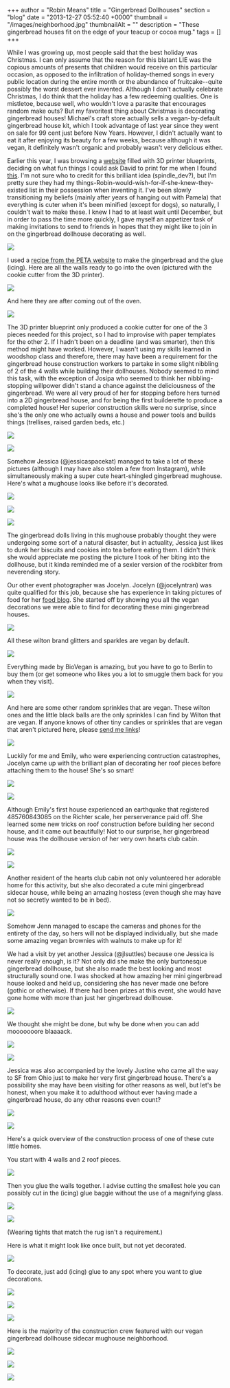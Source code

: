 +++
author = "Robin Means"
title = "Gingerbread Dollhouses"
section = "blog"
date = "2013-12-27 05:52:40 +0000"
thumbnail = "/images/neighborhood.jpg"
thumbnailAlt = ""
description = "These gingerbread houses fit on the edge of your teacup or cocoa mug."
tags = []
+++

While I was growing up, most people said that the best holiday was Christmas. I can only assume that the reason for this blatant LIE was the copious amounts of presents that children would receive on this particular occasion, as opposed to the infiltration of holiday-themed songs in every public location during the entire month or the abundance of fruitcake--quite possibly the worst dessert ever invented. Although I don't actually celebrate Christmas, I do think that the holiday has a few redeeming qualities. One is mistletoe, because well, who wouldn't love a parasite that encourages random make outs? But my favoritest thing about Christmas is decorating gingerbread houses! Michael's craft store actually sells a vegan-by-default gingerbread house kit, which I took advantage of last year since they went on sale for 99 cent just before New Years. However, I didn't actually want to eat it after enjoying its beauty for a few weeks, because although it was vegan, it definitely wasn't organic and probably wasn't very delicious either.

Earlier this year, I was browsing a [website](http://www.thingiverse.com/) filled with 3D printer blueprints, deciding on what fun things I could ask David to print for me when I found [this](http://www.thingiverse.com/thing:43661). I'm not sure who to credit for this brilliant idea (spindle\_dev?), but I'm pretty sure they had my things-Robin-would-wish-for-if-she-knew-they-existed list in their possession when inventing it. I've been slowly transitioning my beliefs (mainly after years of hanging out with Pamela) that everything is cuter when it's been minified (except for dogs), so naturally, I couldn't wait to make these. I knew I had to at least wait until December, but in order to pass the time more quickly, I gave myself an appetizer task of making invitations to send to friends in hopes that they might like to join in on the gingerbread dollhouse decorating as well.

![](/images/invites.jpg)

I used a [recipe from the PETA website](http://www.peta.org/living/food/make-vegan-gingerbread-house/) to make the gingerbread and the glue (icing). Here are all the walls ready to go into the oven (pictured with the cookie cutter from the 3D printer).

![](/images/gingerbread-prebaked.jpg)

And here they are after coming out of the oven.

![](/images/walls-big.jpg)

The 3D printer blueprint only produced a cookie cutter for one of the 3 pieces needed for this project, so I had to improvise with paper templates for the other 2. If I hadn't been on a deadline (and was smarter), then this method might have worked. However, I wasn't using my skills learned in woodshop class and therefore, there may have been a requirement for the gingerbread house construction workers to partake in some slight nibbling of 2 of the 4 walls while building their dollhouses. Nobody seemed to mind this task, with the exception of Josipa who seemed to think her nibbling-stopping willpower didn't stand a chance against the deliciousness of the gingerbread. We were all very proud of her for stopping before hers turned into a 2D gingerbread house, and for being the first builderette to produce a completed house! Her superior construction skills were no surprise, since she's the only one who actually owns a house and power tools and builds things (trellises, raised garden beds, etc.)

![](/images/josipas-house.jpg)

![](/images/josipa-sipping.jpg)

Somehow Jessica (@jessicaspacekat) managed to take a lot of these pictures (although I may have also stolen a few from Instagram), while simultaneously making a super cute heart-shingled gingerbread mughouse. Here's what a mughouse looks like before it's decorated.

![](/images/jessicas-naked-house.jpg)

![](/images/jessica-n-mughouse.jpg)

![](/images/jessica-dunking.jpg)

The gingerbread dolls living in this mughouse probably thought they were undergoing some sort of a natural disaster, but in actuality, Jessica just likes to dunk her biscuits and cookies into tea before eating them. I didn't think she would appreciate me posting the picture I took of her biting into the dollhouse, but it kinda reminded me of a sexier version of the rockbiter from neverending story.

Our other event photographer was Jocelyn. Jocelyn (@jocelyntran) was quite qualified for this job, because she has experience in taking pictures of food for her [food blog](http://jocelyneatsandcooks.wordpress.com). She started off by showing you all the vegan decorations we were able to find for decorating these mini gingerbread houses.

![](/images/decorations.jpg)

All these wilton brand glitters and sparkles are vegan by default.

![](/images/glitter.jpg)

Everything made by BioVegan is amazing, but you have to go to Berlin to buy them (or get someone who likes you a lot to smuggle them back for you when they visit).

![](/images/german-decorations.jpg)

And here are some other random sprinkles that are vegan. These wilton ones and the little black balls are the only sprinkles I can find by Wilton that are vegan. If anyone knows of other tiny candies or sprinkles that are vegan that aren't pictured here, please [send me links](mailto:vegandollhouse@gmail.com)!

![](/images/sprinkles.jpg)

Luckily for me and Emily, who were experiencing contruction catastrophes, Jocelyn came up with the brilliant plan of decorating her roof pieces before attaching them to the house! She's so smart!

![](/images/jocelyn-house.jpg)

![](/images/jocelyn-n-sidecar.jpg)

Although Emily's first house experienced an earthquake that registered 485760843085 on the Richter scale, her perserverance paid off. She learned some new tricks on roof construction before building her second house, and it came out beautifully! Not to our surprise, her gingerbread house was the dollhouse version of her very own hearts club cabin.

![](/images/jocelyns-roof.jpg)

![](/images/hearts-club-cabin.jpg)

Another resident of the hearts club cabin not only volunteered her adorable home for this activity, but she also decorated a cute mini gingerbread sidecar house, while being an amazing hostess (even though she may have not so secretly wanted to be in bed).

![](/images/pam-n-house.jpg)

Somehow Jenn managed to escape the cameras and phones for the entirety of the day, so hers will not be displayed individually, but she made some amazing vegan brownies with walnuts to make up for it!

We had a visit by yet another Jessica (@jlsuttles) because one Jessica is never really enough, is it? Not only did she make the only burtonesque gingerbread dollhouse, but she also made the best looking and most structurally sound one. I was shocked at how amazing her mini gingerbread house looked and held up, considering she has never made one before (gothic or otherwise). If there had been prizes at this event, she would have gone home with more than just her gingerbread dollhouse.

![](/images/burtonhouse.jpg)

We thought she might be done, but why be done when you can add mooooooore blaaaack.

![](/images/more-black.jpg)

![](/images/jlsuttles-cuphouse.jpg)

Jessica was also accompanied by the lovely Justine who came all the way to SF from Ohio just to make her very first gingerbread house. There's a possibility she may have been visiting for other reasons as well, but let's be honest, when you make it to adulthood without ever having made a gingerbread house, do any other reasons even count?

![](/images/Justine-n-house.jpg)

![](/images/justine-house.jpg)

Here's a quick overview of the construction process of one of these cute little homes.

You start with 4 walls and 2 roof pieces.

![](/images/robin-plate.jpg)

Then you glue the walls together. I advise cutting the smallest hole you can possibly cut in the (icing) glue baggie without the use of a magnifying glass.

![](/images/robin-gluing.jpg)

![](/images/robin-gluing2.jpg)

(Wearing tights that match the rug isn't a requirement.)

Here is what it might look like once built, but not yet decorated.

![](/images/robin-naked-house.jpg)

To decorate, just add (icing) glue to any spot where you want to glue decorations.

![](/images/robin-decorating.jpg)

![](/images/robin-front.jpg)

![](/images/robin-back.jpg)

Here is the majority of the construction crew featured with our vegan gingerbread dollhouse sidecar mughouse neighborhood.

![](/images/group.jpg)

![](/images/robin-n-neighborhood.jpg)

![](/images/neighborhood.jpg)

